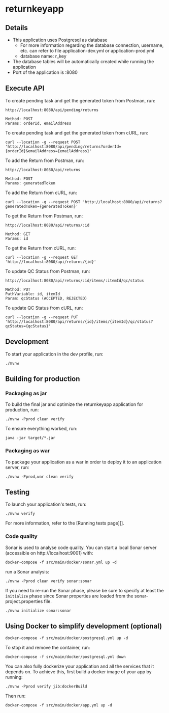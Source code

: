 # returnkeyapp

## Details

- This application uses Postgresql as database
  - For more information regarding the database connection, username, etc. can refer to file application-dev.yml or application-prod.yml
  - database name: r_key
- The database tables will be automatically created while running the application
- Port of the application is :8080

## Execute API

To create pending task and get the generated token from Postman, run:

```
http://localhost:8080/api/pending/returns

Method: POST
Params: orderId, emailAddress
```

To create pending task and get the generated token from cURL, run:

```
curl --location -g --request POST 'http://localhost:8080/api/pending/returns?orderId={orderId}&emailAddress={emailAddress}'
```

To add the Return from Postman, run:

```
http://localhost:8080/api/returns

Method: POST
Params: generatedToken
```

To add the Return from cURL, run:

```
curl --location -g --request POST 'http://localhost:8080/api/returns?generatedToken={generatedToken}'
```

To get the Return from Postman, run:

```
http://localhost:8080/api/returns/:id

Method: GET
Params: id
```

To get the Return from cURL, run:

```
curl --location -g --request GET 'http://localhost:8080/api/returns/{id}'
```

To update QC Status from Postman, run:

```
http://localhost:8080/api/returns/:id/items/:itemId/qc/status

Method: PUT
PathVariable: id, itemId
Param: qcStatus (ACCEPTED, REJECTED)
```

To update QC Status from cURL, run:

```
curl --location -g --request PUT 'http://localhost:8080/api/returns/{id}/items/{itemId}/qc/status?qcStatus={qcStatus}'
```

## Development

To start your application in the dev profile, run:

```
./mvnw
```

## Building for production

### Packaging as jar

To build the final jar and optimize the returnkeyapp application for production, run:

```
./mvnw -Pprod clean verify
```

To ensure everything worked, run:

```
java -jar target/*.jar
```

### Packaging as war

To package your application as a war in order to deploy it to an application server, run:

```
./mvnw -Pprod,war clean verify
```

## Testing

To launch your application's tests, run:

```
./mvnw verify
```

For more information, refer to the [Running tests page][].

### Code quality

Sonar is used to analyse code quality. You can start a local Sonar server (accessible on http://localhost:9001) with:

```
docker-compose -f src/main/docker/sonar.yml up -d
```

run a Sonar analysis:

```
./mvnw -Pprod clean verify sonar:sonar
```

If you need to re-run the Sonar phase, please be sure to specify at least the `initialize` phase since Sonar properties are loaded from the sonar-project.properties file.

```
./mvnw initialize sonar:sonar
```

## Using Docker to simplify development (optional)

```
docker-compose -f src/main/docker/postgresql.yml up -d
```

To stop it and remove the container, run:

```
docker-compose -f src/main/docker/postgresql.yml down
```

You can also fully dockerize your application and all the services that it depends on.
To achieve this, first build a docker image of your app by running:

```
./mvnw -Pprod verify jib:dockerBuild
```

Then run:

```
docker-compose -f src/main/docker/app.yml up -d
```
